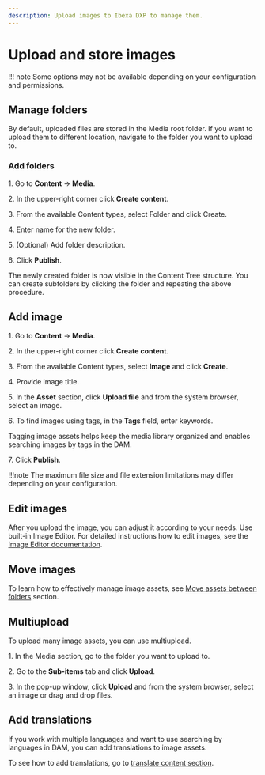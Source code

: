```yaml
---
description: Upload images to Ibexa DXP to manage them.
---
```


# Upload and store images

!!! note
    Some options may not be available depending on your configuration and permissions.

## Manage folders

By default, uploaded files are stored in the Media root folder.
If you want to upload them to different location, navigate to the folder you want to upload to.

### Add folders

1\. Go to **Content** -> **Media**.

2\. In the upper-right corner click **Create content**.

3\. From the available Content types, select Folder and click Create.

4\. Enter name for the new folder.

5\. (Optional) Add folder description.

6\. Click **Publish**.

The newly created folder is now visible in the Content Tree structure.
You can create subfolders by clicking the folder and repeating the above procedure.

## Add image

1\. Go to **Content** -> **Media**.

2\. In the upper-right corner click **Create content**.

3\. From the available Content types, select **Image** and click **Create**.

4\. Provide image title.

5\. In the **Asset** section, click **Upload file** and from the system browser, select an image.

6\. To find images using tags, in the **Tags** field, enter keywords.

Tagging image assets helps keep the media library organized and enables searching images by tags in the DAM.

7\. Click **Publish**.

!!!note 
    The maximum file size and file extension limitations may differ depending on your configuration.


## Edit images

After you upload the image, you can adjust it according to your needs. Use built-in Image Editor.
For detailed instructions how to edit images, see the [Image Editor documentation](../image_management/edit_images.md).

## Move images

To learn how to effectively manage image assets, see [Move assets between folders](../content_management/content_organization/copy_move_hide_content.md)
section.



## Multiupload

To upload many image assets, you can use multiupload.

1\. In the Media section, go to the folder you want to upload to.

2\. Go to the **Sub-items** tab and click **Upload**.

3\. In the pop-up window, click **Upload** and from the system browser, select an image or drag and drop files.


## Add translations

If you work with multiple languages and want to use searching by languages in DAM, you can add translations
to image assets.

To see how to add translations, go to [translate content section](../content_management/translate_content.md/#add-translations).